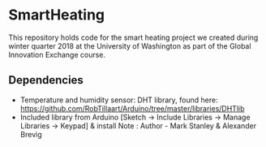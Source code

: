 # SmartHeating
This repository holds code for the smart heating project we created during winter quarter 2018 at the University of Washington as part of the Global Innovation Exchange course.

## Dependencies 
- Temperature and humidity sensor: DHT library, found here: https://github.com/RobTillaart/Arduino/tree/master/libraries/DHTlib
- Included <Keypad> library from Arduino [Sketch -> Include Libraries -> Manage Libraries -> Keypad] & install
  Note : Author - Mark Stanley & Alexander Brevig
